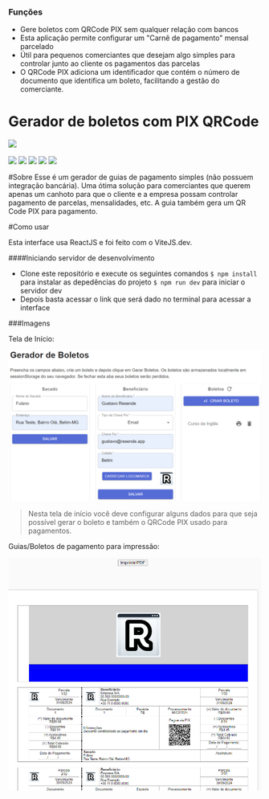 ### Funções

- Gere boletos com QRCode PIX sem qualquer relação com bancos
- Esta aplicação permite configurar um "Carnê de pagamento" mensal parcelado
- Útil para pequenos comerciantes que desejam algo simples para controlar junto ao cliente os pagamentos das parcelas
- O QRCode PIX adiciona um identificador que contém o número de documento que identifica um boleto, facilitando a gestão do comerciante.

# Gerador de boletos com PIX QRCode

![](https://pandao.github.io/editor.md/images/logos/editormd-logo-180x180.png)

![](https://img.shields.io/github/stars/resendegu/gerador-boleto-pix-guias.svg) ![](https://img.shields.io/github/forks/resendegu/gerador-boleto-pix-guias.svg) ![](https://img.shields.io/github/tag/resendegu/gerador-boleto-pix-guias.svg) ![](https://img.shields.io/github/release/resendegu/gerador-boleto-pix-guias.svg) ![](https://img.shields.io/github/issues/resendegu/gerador-boleto-pix-guias.svg)



#Sobre
Esse é um gerador de guias de pagamento simples (não possuem integração bancária). Uma ótima solução para comerciantes que querem apenas um canhoto para que o cliente e a empresa possam controlar pagamento de parcelas, mensalidades, etc. A guia também gera um QR Code PIX para pagamento.

#Como usar

Esta interface usa ReactJS e foi feito com o ViteJS.dev.

####Iniciando servidor de desenvolvimento
- Clone este repositório e execute os seguintes comandos
`$ npm install` para instalar as depedências do projeto
`$ npm run dev` para iniciar o servidor dev
- Depois basta acessar o link que será dado no terminal para acessar a interface

###Imagens

Tela de Início:

![](https://raw.githubusercontent.com/resendegu/gerador-boleto-pix-guias/main/src/assets/HomeScreen.png)

> Nesta tela de início você deve configurar alguns dados para que seja possível gerar o boleto e também o QRCode PIX usado para pagamentos.

Guias/Boletos de pagamento para impressão:

![](https://raw.githubusercontent.com/resendegu/gerador-boleto-pix-guias/main/src/assets/BoletosExemplo.png)